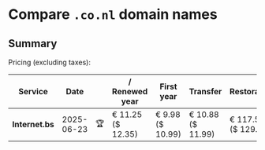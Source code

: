 # Compare `.co.nl` domain names

## Summary

Pricing (excluding taxes):

| Service | Date |  | / Renewed year | First year | Transfer | Restoration |
|--|--|--|--|--|--|--|
| **Internet.bs** | 2025-06-23 | 🏆 | € 11.25<br>($ 12.35) | € 9.98<br>($ 10.99) | € 10.88<br>($ 11.99) | € 117.59<br>($ 129.49) |
